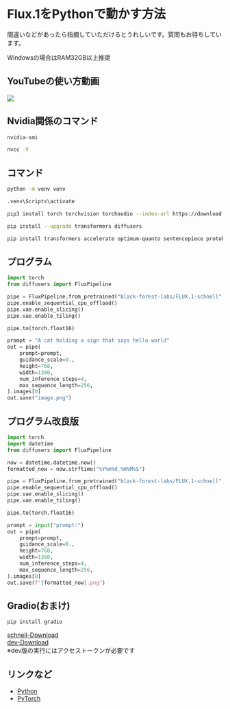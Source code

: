 
# Flux.1をPythonで動かす方法

間違いなどがあったら指摘していただけるとうれしいです。質問もお待ちしています。

Windowsの場合はRAM32GB以上推奨

## YouTubeの使い方動画
[![](https://img.youtube.com/vi/QWgKL8-F2Bw/0.jpg)](https://www.youtube.com/watch?v=QWgKL8-F2Bw)



## Nvidia関係のコマンド

```bash
nvidia-smi
```

```bash
nvcc -V
```

## コマンド

```bash
python -m venv venv
```

```bash
.venv\Scripts\activate
```

```bash
pip3 install torch torchvision torchaudio --index-url https://download.pytorch.org/whl/cu124
```

```bash
pip install --upgrade transformers diffusers
```

```bash
pip install transformers accelerate optimum-quanto sentencepiece protobuf
```

## プログラム

```python
import torch
from diffusers import FluxPipeline

pipe = FluxPipeline.from_pretrained("black-forest-labs/FLUX.1-schnell", torch_dtype=torch.bfloat16)
pipe.enable_sequential_cpu_offload()
pipe.vae.enable_slicing()
pipe.vae.enable_tiling()

pipe.to(torch.float16)

prompt = "A cat holding a sign that says hello world"
out = pipe(
    prompt=prompt,
    guidance_scale=0.,
    height=768,
    width=1360,
    num_inference_steps=4,
    max_sequence_length=256,
).images[0]
out.save("image.png")
```

## プログラム改良版

```python
import torch
import datetime
from diffusers import FluxPipeline

now = datetime.datetime.now()
formatted_now = now.strftime("%Y%m%d_%H%M%S")

pipe = FluxPipeline.from_pretrained("black-forest-labs/FLUX.1-schnell", torch_dtype=torch.bfloat16)
pipe.enable_sequential_cpu_offload()
pipe.vae.enable_slicing()
pipe.vae.enable_tiling()

pipe.to(torch.float16)

prompt = input("prompt:")
out = pipe(
    prompt=prompt,
    guidance_scale=0.,
    height=768,
    width=1360,
    num_inference_steps=4,
    max_sequence_length=256,
).images[0]
out.save(f"{formatted_now}.png")
```

## Gradio(おまけ)

```bash
pip install gradio
```

[schnell-Download](./app-gra.py)  
[dev-Download](./app-gra-dev.py)  
※dev版の実行にはアクセストークンが必要です

## リンクなど

* [Python](https://www.python.org/)
* [PyTorch](https://pytorch.org/)
